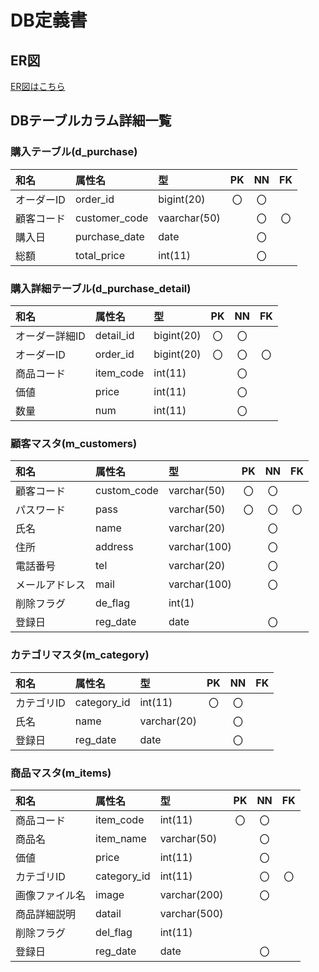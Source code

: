# DB定義書
## ER図
[ER図はこちら](https://github.com/Aso2001033/2021sys-design/blob/main/E-R.md "ER図はこちら")

## DBテーブルカラム詳細一覧

### 購入テーブル(d_purchase)
 |和名|属性名|型|PK|NN|FK|
 |:---|:---|:---|:---:|:---:|:---:|
 |オーダーID|order_id|bigint(20)|〇|〇||
 |顧客コード|customer_code|vaarchar(50)||〇|〇|
 |購入日|purchase_date|date||〇||
 |総額|total_price|int(11)||〇||
 
 ### 購入詳細テーブル(d_purchase_detail)
 |和名|属性名|型|PK|NN|FK|
 |:---|:---|:---|:---:|:---:|:---:|
 |オーダー詳細ID|detail_id|bigint(20)|〇|〇||
 |オーダーID|order_id|bigint(20)|〇|〇|〇|
 |商品コード|item_code|int(11)||〇||
 |価値|price|int(11)||〇||
 |数量|num|int(11)||〇||
 
 ### 顧客マスタ(m_customers)
 |和名|属性名|型|PK|NN|FK|
 |:---|:---|:---|:---:|:---:|:---:|
 |顧客コード|custom_code|varchar(50)|〇|〇||
 |パスワード|pass|varchar(50)|〇|〇|〇|
 |氏名|name|varchar(20)||〇||
 |住所|address|varchar(100)||〇||
 |電話番号|tel|varchar(20)||〇||
 |メールアドレス|mail|varchar(100)||〇||
 |削除フラグ|de_flag|int(1)||||
 |登録日|reg_date|date||〇||
 
 ### カテゴリマスタ(m_category)
 |和名|属性名|型|PK|NN|FK|
 |:---|:---|:---|:---:|:---:|:---:|
 |カテゴリID|category_id|int(11)|〇|〇||
 |氏名|name|varchar(20)||〇||
 |登録日|reg_date|date||〇||
 
 ### 商品マスタ(m_items)
 |和名|属性名|型|PK|NN|FK|
 |:---|:---|:---|:---:|:---:|:---:|
 |商品コード|item_code|int(11)|〇|〇||
 |商品名|item_name|varchar(50)||〇||
 |価値|price|int(11)||〇||
 |カテゴリID|category_id|int(11)||〇|〇|
 |画像ファイル名|image|varchar(200)||〇||
 |商品詳細説明|datail|varchar(500)||||
 |削除フラグ|del_flag|int(11)||||
 |登録日|reg_date|date||〇||
 
